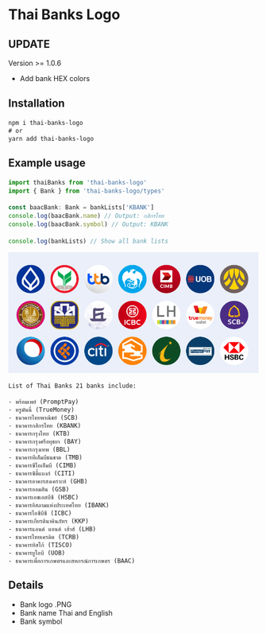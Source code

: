 # Thai Banks Logo

## UPDATE

Version >= 1.0.6
- Add bank HEX colors

## Installation

```
npm i thai-banks-logo
# or
yarn add thai-banks-logo
```

## Example usage

```javascript
import thaiBanks from 'thai-banks-logo'
import { Bank } from 'thai-banks-logo/types'

const baacBank: Bank = bankLists['KBANK']
console.log(baacBank.name) // Output: กสิกรไทย
console.log(baacBank.symbol) // Output: KBANK

console.log(bankLists) // Show all bank lists
```

![ตัวอย่าง](./preview.png)

```
List of Thai Banks 21 banks include:

- พร้อมเพย์ (PromptPay)
- ทรูมันนี่ (TrueMoney)
- ธนาคารไทยพาณิชย์ (SCB)
- ธนาคารกสิกรไทย (KBANK)
- ธนาคารกรุงไทย (KTB)
- ธนาคารกรุงศรีอยุธยา (BAY)
- ธนาคารกรุงเทพ (BBL)
- ธนาคารทีเอ็มบีธนชาต (TMB)
- ธนาคารซีไอเอ็มบี (CIMB)
- ธนาคารซิตี้แบงก์ (CITI)
- ธนาคารอาคารสงเคราะห์ (GHB)
- ธนาคารออมสิน (GSB)
- ธนาคารเอชเอสบีซี (HSBC)
- ธนาคารอิสลามแห่งประเทศไทย (IBANK)
- ธนาคารไอซีบีซี (ICBC)
- ธนาคารเกียรตินาคินภัทร (KKP)
- ธนาคารแลนด์ แอนด์ เฮ้าส์ (LHB)
- ธนาคารไทยเครดิต (TCRB)
- ธนาคารทิสโก้ (TISCO)
- ธนาคารยูโอบี (UOB)
- ธนาคารเพื่อการเกษตรและสหกรณ์การเกษตร (BAAC)
```

## Details

- Bank logo .PNG
- Bank name Thai and English
- Bank symbol
